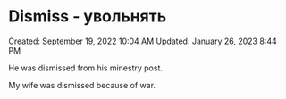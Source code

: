 # Dismiss - увольнять

Created: September 19, 2022 10:04 AM
Updated: January 26, 2023 8:44 PM

He was dismissed from his minestry post.

My wife was dismissed because of war.